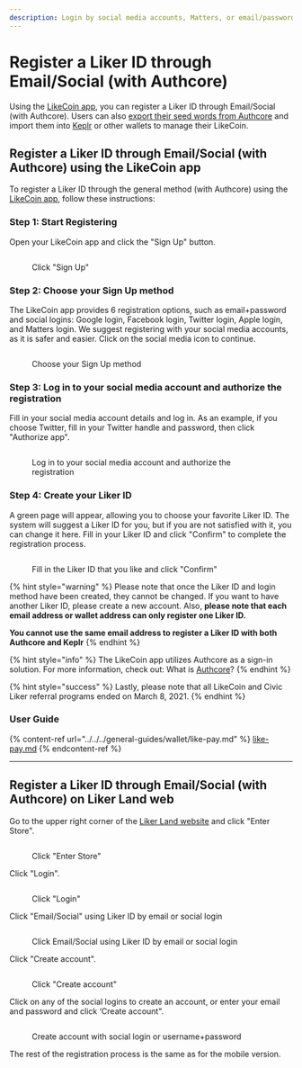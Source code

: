 ```yaml
---
description: Login by social media accounts, Matters, or email/password
---
```


# Register a Liker ID through Email/Social (with Authcore)

Using the [LikeCoin app](https://liker.land/getapp), you can register a Liker ID through Email/Social (with Authcore). Users can also [export their seed words from Authcore](../export-seed-words.md) and import them into [Keplr](../../../general-guides/wallet/keplr/) or other wallets to manage their LikeCoin.

## Register a Liker ID through Email/Social (with Authcore) using the LikeCoin app

To register a Liker ID through the general method (with Authcore) using the [LikeCoin app](../../liker-land/download.md), follow these instructions:

### Step 1: Start Registering

Open your LikeCoin app and click the "Sign Up" button.

<figure><img src="../../../.gitbook/assets/signup 01-en.png" alt=""><figcaption><p>Click "Sign Up"</p></figcaption></figure>

### **Step 2: Choose your Sign Up method**

The LikeCoin app provides 6 registration options, such as email+password and social logins: Google login, Facebook login, Twitter login, Apple login, and Matters login. We suggest registering with your social media accounts, as it is safer and easier. Click on the social media icon to continue.

<figure><img src="../../../.gitbook/assets/signup 02-en.png" alt=""><figcaption><p>Choose your Sign Up method</p></figcaption></figure>

### Step 3: Log in to your social media account and authorize the registration

Fill in your social media account details and log in. As an example, if you choose Twitter, fill in your Twitter handle and password, then click "Authorize app".

<figure><img src="../../../.gitbook/assets/signup 03-en.png" alt=""><figcaption><p>Log in to your social media account and authorize the registration</p></figcaption></figure>

### Step 4: Create your Liker ID

A green page will appear, allowing you to choose your favorite Liker ID. The system will suggest a Liker ID for you, but if you are not satisfied with it, you can change it here. Fill in your Liker ID and click "Confirm" to complete the registration process.

<figure><img src="../../../.gitbook/assets/signup 04-en.png" alt=""><figcaption><p>Fill in the Liker ID that you like and click "Confirm"</p></figcaption></figure>



{% hint style="warning" %}
Please note that once the Liker ID and login method have been created, they cannot be changed. If you want to have another Liker ID, please create a new account. Also, **please note that each email address or wallet address can only register one Liker ID.**

**You cannot use the same email address to register a Liker ID with both Authcore and Keplr**
{% endhint %}

{% hint style="info" %}
The LikeCoin app utilizes Authcore as a sign-in solution. For more information, check out: What is [Authcore](what-is-authcore.md)?
{% endhint %}

{% hint style="success" %}
Lastly, please note that all LikeCoin and Civic Liker referral programs ended on March 8, 2021.
{% endhint %}

### User Guide

{% content-ref url="../../../general-guides/wallet/like-pay.md" %}
[like-pay.md](../../../general-guides/wallet/like-pay.md)
{% endcontent-ref %}

***

## Register a Liker ID through Email/Social (with Authcore) on Liker Land web

Go to the upper right corner of the [Liker Land website](https://liker.land/en) and click "Enter Store".

<figure><img src="../../../.gitbook/assets/Authcore 1-en.png" alt=""><figcaption><p> Click "Enter Store"</p></figcaption></figure>

Click "Login".

<figure><img src="../../../.gitbook/assets/Authcore 2-en.png" alt=""><figcaption><p>Click "Login"</p></figcaption></figure>

Click "Email/Social" using Liker ID by email or social login

<figure><img src="../../../.gitbook/assets/Authcore 3-en.png" alt=""><figcaption><p>Click Email/Social using Liker ID by email or social login</p></figcaption></figure>

Click "Create account".

<figure><img src="../../../.gitbook/assets/Authcore 4-en.png" alt=""><figcaption><p>Click "Create account"</p></figcaption></figure>

Click on any of the social logins to create an account, or enter your email and password and click ‘Create account".

<figure><img src="../../../.gitbook/assets/Authcore 5-en.png" alt=""><figcaption><p>Create account with social login or username+password</p></figcaption></figure>

The rest of the registration process is the same as for the mobile version.
